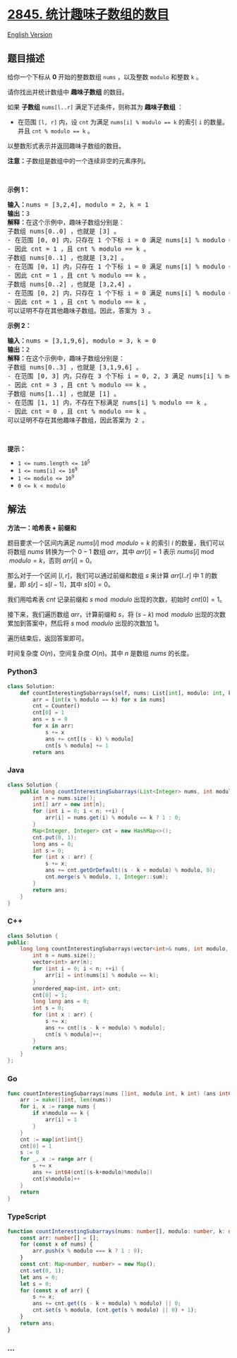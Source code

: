 # [2845. 统计趣味子数组的数目](https://leetcode.cn/problems/count-of-interesting-subarrays)

[English Version](/solution/2800-2899/2845.Count%20of%20Interesting%20Subarrays/README_EN.md)

## 题目描述

<!-- 这里写题目描述 -->

<p>给你一个下标从 <strong>0</strong> 开始的整数数组 <code>nums</code> ，以及整数 <code>modulo</code> 和整数 <code>k</code> 。</p>

<p>请你找出并统计数组中 <strong>趣味子数组</strong> 的数目。</p>

<p>如果 <strong>子数组</strong> <code>nums[l..r]</code> 满足下述条件，则称其为 <strong>趣味子数组</strong> ：</p>

<ul>
	<li>在范围 <code>[l, r]</code> 内，设 <code>cnt</code> 为满足 <code>nums[i] % modulo == k</code> 的索引 <code>i</code> 的数量。并且 <code>cnt % modulo == k</code> 。</li>
</ul>

<p>以整数形式表示并返回趣味子数组的数目。<em> </em></p>

<p><span><strong>注意：</strong>子数组是数组中的一个连续非空的元素序列。</span></p>

<p>&nbsp;</p>

<p><strong class="example">示例 1：</strong></p>

<pre>
<strong>输入：</strong>nums = [3,2,4], modulo = 2, k = 1
<strong>输出：</strong>3
<strong>解释：</strong>在这个示例中，趣味子数组分别是： 
子数组 nums[0..0] ，也就是 [3] 。 
- 在范围 [0, 0] 内，只存在 1 个下标 i = 0 满足 nums[i] % modulo == k 。
- 因此 cnt = 1 ，且 cnt % modulo == k 。
子数组 nums[0..1] ，也就是 [3,2] 。
- 在范围 [0, 1] 内，只存在 1 个下标 i = 0 满足 nums[i] % modulo == k 。
- 因此 cnt = 1 ，且 cnt % modulo == k 。
子数组 nums[0..2] ，也就是 [3,2,4] 。
- 在范围 [0, 2] 内，只存在 1 个下标 i = 0 满足 nums[i] % modulo == k 。
- 因此 cnt = 1 ，且 cnt % modulo == k 。
可以证明不存在其他趣味子数组。因此，答案为 3 。</pre>

<p><strong class="example">示例 2：</strong></p>

<pre>
<strong>输入：</strong>nums = [3,1,9,6], modulo = 3, k = 0
<strong>输出：</strong>2
<strong>解释：</strong>在这个示例中，趣味子数组分别是： 
子数组 nums[0..3] ，也就是 [3,1,9,6] 。
- 在范围 [0, 3] 内，只存在 3 个下标 i = 0, 2, 3 满足 nums[i] % modulo == k 。
- 因此 cnt = 3 ，且 cnt % modulo == k 。
子数组 nums[1..1] ，也就是 [1] 。
- 在范围 [1, 1] 内，不存在下标满足 nums[i] % modulo == k 。
- 因此 cnt = 0 ，且 cnt % modulo == k 。
可以证明不存在其他趣味子数组，因此答案为 2 。</pre>

<p>&nbsp;</p>

<p><strong>提示：</strong></p>

<ul>
	<li><code>1 &lt;= nums.length &lt;= 10<sup>5 </sup></code></li>
	<li><code>1 &lt;= nums[i] &lt;= 10<sup>9</sup></code></li>
	<li><code>1 &lt;= modulo &lt;= 10<sup>9</sup></code></li>
	<li><code>0 &lt;= k &lt; modulo</code></li>
</ul>

## 解法

<!-- 这里可写通用的实现逻辑 -->

**方法一：哈希表 + 前缀和**

题目要求一个区间内满足 $nums[i] \bmod modulo = k$ 的索引 $i$ 的数量，我们可以将数组 $nums$ 转换为一个 $0-1$ 数组 $arr$，其中 $arr[i] = 1$ 表示 $nums[i] \bmod modulo = k$，否则 $arr[i] = 0$。

那么对于一个区间 $[l, r]$，我们可以通过前缀和数组 $s$ 来计算 $arr[l..r]$ 中 $1$ 的数量，即 $s[r] - s[l - 1]$，其中 $s[0] = 0$。

我们用哈希表 $cnt$ 记录前缀和 $s \bmod modulo$ 出现的次数，初始时 $cnt[0]=1$。

接下来，我们遍历数组 $arr$，计算前缀和 $s$，将 $(s-k) \bmod modulo$ 出现的次数累加到答案中，然后将 $s \bmod modulo$ 出现的次数加 $1$。

遍历结束后，返回答案即可。

时间复杂度 $O(n)$，空间复杂度 $O(n)$。其中 $n$ 是数组 $nums$ 的长度。

<!-- tabs:start -->

### **Python3**

<!-- 这里可写当前语言的特殊实现逻辑 -->

```python
class Solution:
    def countInterestingSubarrays(self, nums: List[int], modulo: int, k: int) -> int:
        arr = [int(x % modulo == k) for x in nums]
        cnt = Counter()
        cnt[0] = 1
        ans = s = 0
        for x in arr:
            s += x
            ans += cnt[(s - k) % modulo]
            cnt[s % modulo] += 1
        return ans
```

### **Java**

<!-- 这里可写当前语言的特殊实现逻辑 -->

```java
class Solution {
    public long countInterestingSubarrays(List<Integer> nums, int modulo, int k) {
        int n = nums.size();
        int[] arr = new int[n];
        for (int i = 0; i < n; ++i) {
            arr[i] = nums.get(i) % modulo == k ? 1 : 0;
        }
        Map<Integer, Integer> cnt = new HashMap<>();
        cnt.put(0, 1);
        long ans = 0;
        int s = 0;
        for (int x : arr) {
            s += x;
            ans += cnt.getOrDefault((s - k + modulo) % modulo, 0);
            cnt.merge(s % modulo, 1, Integer::sum);
        }
        return ans;
    }
}
```

### **C++**

```cpp
class Solution {
public:
    long long countInterestingSubarrays(vector<int>& nums, int modulo, int k) {
        int n = nums.size();
        vector<int> arr(n);
        for (int i = 0; i < n; ++i) {
            arr[i] = int(nums[i] % modulo == k);
        }
        unordered_map<int, int> cnt;
        cnt[0] = 1;
        long long ans = 0;
        int s = 0;
        for (int x : arr) {
            s += x;
            ans += cnt[(s - k + modulo) % modulo];
            cnt[s % modulo]++;
        }
        return ans;
    }
};
```

### **Go**

```go
func countInterestingSubarrays(nums []int, modulo int, k int) (ans int64) {
	arr := make([]int, len(nums))
	for i, x := range nums {
		if x%modulo == k {
			arr[i] = 1
		}
	}
	cnt := map[int]int{}
	cnt[0] = 1
	s := 0
	for _, x := range arr {
		s += x
		ans += int64(cnt[(s-k+modulo)%modulo])
		cnt[s%modulo]++
	}
	return
}
```

### **TypeScript**

```ts
function countInterestingSubarrays(nums: number[], modulo: number, k: number): number {
    const arr: number[] = [];
    for (const x of nums) {
        arr.push(x % modulo === k ? 1 : 0);
    }
    const cnt: Map<number, number> = new Map();
    cnt.set(0, 1);
    let ans = 0;
    let s = 0;
    for (const x of arr) {
        s += x;
        ans += cnt.get((s - k + modulo) % modulo) || 0;
        cnt.set(s % modulo, (cnt.get(s % modulo) || 0) + 1);
    }
    return ans;
}
```

### **...**

```

```

<!-- tabs:end -->
